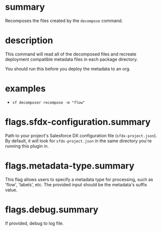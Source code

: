 # summary

Recomposes the files created by the `decompose` command.

# description

This command will read all of the decomposed files and recreate deployment compatible metadata files in each package directory.

You should run this before you deploy the metadata to an org.

# examples

- `sf decomposer recompose -m "flow"`

# flags.sfdx-configuration.summary

Path to your project's Salesforce DX configuration file (`sfdx-project.json`). By default, it will look for `sfdx-project.json` in the same directory you're running this plugin in.

# flags.metadata-type.summary

This flag allows users to specify a metadata type for processing, such as 'flow', 'labels', etc. The provided input should be the metadata's suffix value.

# flags.debug.summary

If provided, debug to log file.
